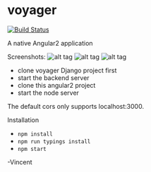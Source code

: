 # voyager
[![Build Status](https://travis-ci.org/vincentsma/angular2-voyager.svg?branch=master)](https://travis-ci.org/vincentsma/angular2-voyager)

A native Angular2 application

Screenshots:
![alt tag](https://raw.githubusercontent.com/vincentsma/angular2-voyager/master/screenshots/threads.jpeg)
![alt tag](https://raw.githubusercontent.com/vincentsma/angular2-voyager/master/screenshots/thread.jpeg)
![alt tag](https://raw.githubusercontent.com/vincentsma/angular2-voyager/master/screenshots/edit.jpeg)

- clone voyager Django project first
- start the backend server
- clone this angular2 project
- start the node server

The default cors only supports localhost:3000.


Installation
- `npm install`
- `npm run typings install`
- `npm start`

-Vincent
